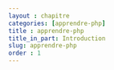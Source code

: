 ```yaml
---
layout : chapitre
categories: [apprendre-php]
title : apprendre-php
title_in_part: Introduction
slug: apprendre-php
order : 1
---
```

